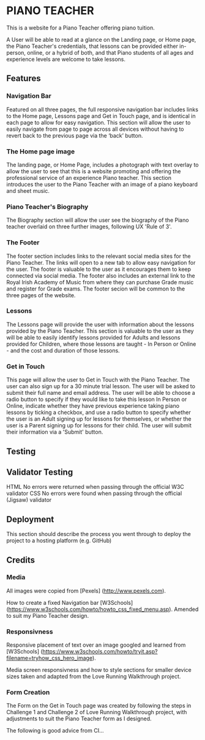 # PIANO TEACHER

This is a website for a Piano Teacher offering piano tuition.

A User will be able to read at a glance on the Landing page, or Home page, the Piano Teacher's credentials, that lessons can be provided either in-person, online, or a hybrid of both, and that Piano students of all ages and experience levels are welcome to take lessons.


## Features

### Navigation Bar

Featured on all three pages, the full responsive navigation bar includes links to the Home page, Lessons page and Get in Touch page, and is identical in each page to allow for easy navigation.
This section will allow the user to easily navigate from page to page across all devices without having to revert back to the previous page via the ‘back’ button.

### The Home page image

The landing page, or Home Page, includes a photograph with text overlay to allow the user to see that this is a website promoting and offering the professional service of an experience Piano teacher.
This section introduces the user to the Piano Teacher with an image of a piano keyboard and sheet music.


### Piano Teacher's Biography

The Biography section will allow the user see the biography of the Piano teacher overlaid on three further images, following UX 'Rule of 3'.


### The Footer

The footer section includes links to the relevant social media sites for the Piano Teacher. The links will open to a new tab to allow easy navigation for the user.
The footer is valuable to the user as it encourages them to keep connected via social media.  The footer also includes an external link to the Royal Irish Academy of Music from where they can purchase Grade music and register for Grade exams. The footer secion will be common to the three pages of the website.


### Lessons

The Lessons page will provide the user with information about the lessons provided by the Piano Teacher.
This section is valuable to the user as they will be able to easily identify lessons provided for Adults and lessons provided for Children, where those lessons are taught - In Person or Online - and the cost and duration of those lessons.  

### Get in Touch

This page will allow the user to Get in Touch with the Piano Teacher.  The user can also sign up for a 30 minute trial lesson. The user will be asked to submit their full name and email address.  The user will be able to choose a radio button to specify if they would like to take this lesson In Person or Online, indicate whether they have previous experience taking piano lessons by ticking a checkbox, and use a radio button to specify whether the user is an Adult signing up for lessons for themselves, or whether the user is a Parent signing up for lessons for their child.  The user will submit their information via a 'Submit' button.

<!-- For some/all of your features, you may choose to reference the specific project files that implement them.

In addition, you may also use this section to discuss plans for additional features to be implemented in the future:

Features Left to Implement
Another feature idea -->

## Testing
<!-- In this section, you need to convince the assessor that you have conducted enough testing to legitimately believe that the site works well. Essentially, in this part you will want to go over all of your project’s features and ensure that they all work as intended, with the project providing an easy and straightforward way for the users to achieve their goals.

In addition, you should mention in this section how your project looks and works on different browsers and screen sizes.

You should also mention in this section any interesting bugs or problems you discovered during your testing, even if you haven't addressed them yet.

If this section grows too long, you may want to split it off into a separate file and link to it from here. -->

## Validator Testing

HTML
No errors were returned when passing through the official W3C validator
CSS
No errors were found when passing through the official (Jigsaw) validator
<!-- Unfixed Bugs
You will need to mention unfixed bugs and why they were not fixed. This section should include shortcomings of the frameworks or technologies used. Although time can be a big variable to consider, paucity of time and difficulty understanding implementation is not a valid reason to leave bugs unfixed. -->

## Deployment
This section should describe the process you went through to deploy the project to a hosting platform (e.g. GitHub)

<!-- The site was deployed to GitHub pages. The steps to deploy are as follows:
In the GitHub repository, navigate to the Settings tab
From the source section drop-down menu, select the Master Branch
Once the master branch has been selected, the page will be automatically refreshed with a detailed ribbon display to indicate the successful deployment.
The live link can be found here - https://code-institute-org.github.io/love-running-2.0/index.html -->

## Credits

### Media

All images were copied from [Pexels] (http://www.pexels.com).

How to create a fixed Navigation bar [W3Schools] (https://www.w3schools.com/howto/howto_css_fixed_menu.asp). Amended to suit my Piano Teacher design.

### Responsivness

Responsive placement of text over an image googled and learned from [W3Schools] (https://www.w3schools.com/howto/tryit.asp?filename=tryhow_css_hero_image).

Media screen responsivness and how to style sections for smaller device sizes taken and adapted from the Love Running Walkthrough project.

### Form Creation

The Form on the Get in Touch page was created by following the steps in Challenge 1 and Challenge 2 of Love Running Walkthrough project, with adjustments to suit the Piano Teacher form as I designed.

<!-- In this section you need to reference where you got your content, media and extra help from. It is common practice to use code from other repositories and tutorials, however, it is important to be very specific about these sources to avoid plagiarism.

You can break the credits section up into Content and Media, depending on what you have included in your project.

Content
The text for the Home page was taken from Wikipedia Article A
Instructions on how to implement form validation on the Sign Up page was taken from Specific YouTube Tutorial
The icons in the footer were taken from Font Awesome
Media
The photos used on the home and sign up page are from This Open Source site
The images used for the gallery page were taken from this other open source site -->

The following is good advice from CI...

<!-- Do some extra research on good and bad coding practices, there are a handful of useful articles to read, consider reviewing the following list when getting started:

Writing Your Best Code
HTML & CSS Coding Best Practices
Google HTML/CSS Style Guide
Getting started with your Portfolio Projects can be daunting, planning your project can make it a lot easier to tackle, take small steps to reach the final outcome and enjoy the process! -->
